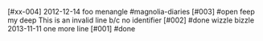 [#xx-004] 2012-12-14 foo
  menangle #magnolia-diaries
[#003] #open feep my deep
This is an invalid line b/c no identifier
[#002]       #done wizzle bizzle 2013-11-11
               one more line
[#001]       #done 

